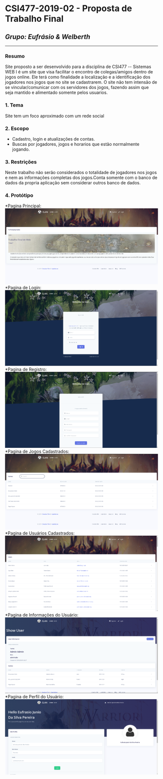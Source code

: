 # **CSI477-2019-02 - Proposta de Trabalho Final**
## *Grupo: Eufrásio & Welberth*

--------------

<!-- Descrever um resumo sobre o trabalho. -->

### Resumo
  Site proposto a ser desenvolvido para a disciplina de CSI477 -- Sistemas WEB I é um site que visa facilitar o encontro de colegas/amigos dentro de jogos online. Ele terá como finalidade a localização e a identificação dos jogadores nos jogos que no site se cadastrarem. O site não tem intensão de se vincular/comunicar com os servidores dos jogos, fazendo assim que seja mantido e alimentado somente pelos usuarios.

<!-- Apresentar o tema. -->
### 1. Tema
Site tem um foco aproximado com um rede social

<!-- Descrever e limitar o escopo da aplicação. -->
### 2. Escopo
- Cadastro, login e atualizações de contas.
- Buscas por jogadores, jogos e horarios que estão normalmente jogando.

<!-- Apresentar restrições de funcionalidades e de escopo. -->
### 3. Restrições

  Neste trabalho não serão considerados o totalidade de jogadores nos jogos e nem as informações completas dos jogos.Conta somente com o banco de dados da propria aplicação sem considerar outros banco de dados.

<!-- Construir alguns protótipos para a aplicação, disponibilizá-los no Github e descrever o que foi considerado. //-->
### 4. Protótipo

  *Pagina Principal:![alt-text][index]
  *Pagina de Login:![alt-text][login]
  *Pagina de Registro:![alt-text][register]
  *Pagina de Jogos Cadastrados:![alt-text][games]
  *Pagina de Usuários Cadastrados:![alt-text][user]
  *Pagina de Informações do Usuário:![alt-text][user_show]
  *Pagina de Perfil do Usuário:![alt-text][profile]



[index]:https://github.com/UFOP-CSI477/2019-02-trabalho-final-eufrasio-welberth/blob/master/prototype/index.png "Tela inicial"
[login]:https://github.com/UFOP-CSI477/2019-02-trabalho-final-eufrasio-welberth/blob/master/prototype/login.png "Tela de Login"
[register]:https://github.com/UFOP-CSI477/2019-02-trabalho-final-eufrasio-welberth/blob/master/prototype/register.png "Tela de Registro"
[games]:https://github.com/UFOP-CSI477/2019-02-trabalho-final-eufrasio-welberth/blob/master/prototype/games.png "Tela de Jogos Cadastrados"
[user]:https://github.com/UFOP-CSI477/2019-02-trabalho-final-eufrasio-welberth/blob/master/prototype/user.png "Tela de Usuarios"
[user_show]:https://github.com/UFOP-CSI477/2019-02-trabalho-final-eufrasio-welberth/blob/master/prototype/user_show.png "Tela com Informações de um Usuario"
[profile]:https://github.com/UFOP-CSI477/2019-02-trabalho-final-eufrasio-welberth/blob/master/prototype/profile.png "Tela de Perfil de Usuario"
